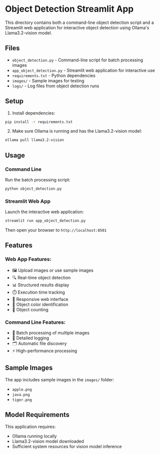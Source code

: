 # Object Detection Streamlit App

This directory contains both a command-line object detection script and a Streamlit web application for interactive object detection using Ollama's Llama3.2-vision model.

## Files

- `object_detection.py` - Command-line script for batch processing images
- `app_object_detection.py` - Streamlit web application for interactive use
- `requirements.txt` - Python dependencies
- `images/` - Sample images for testing
- `logs/` - Log files from object detection runs

## Setup

1. Install dependencies:
```bash
pip install -r requirements.txt
```

2. Make sure Ollama is running and has the Llama3.2-vision model:
```bash
ollama pull llama3.2-vision
```

## Usage

### Command Line
Run the batch processing script:
```bash
python object_detection.py
```

### Streamlit Web App
Launch the interactive web application:
```bash
streamlit run app_object_detection.py
```

Then open your browser to `http://localhost:8501`

## Features

### Web App Features:
- 🖼️ Upload images or use sample images
- 🔍 Real-time object detection
- 📊 Structured results display
- ⏱️ Execution time tracking
- 📱 Responsive web interface
- 🎨 Object color identification
- 🔢 Object counting

### Command Line Features:
- 📁 Batch processing of multiple images
- 📝 Detailed logging
- 🗂️ Automatic file discovery
- ⚡ High-performance processing

## Sample Images

The app includes sample images in the `images/` folder:
- `apple.png`
- `java.png` 
- `tiger.png`

## Model Requirements

This application requires:
- Ollama running locally
- Llama3.2-vision model downloaded
- Sufficient system resources for vision model inference
